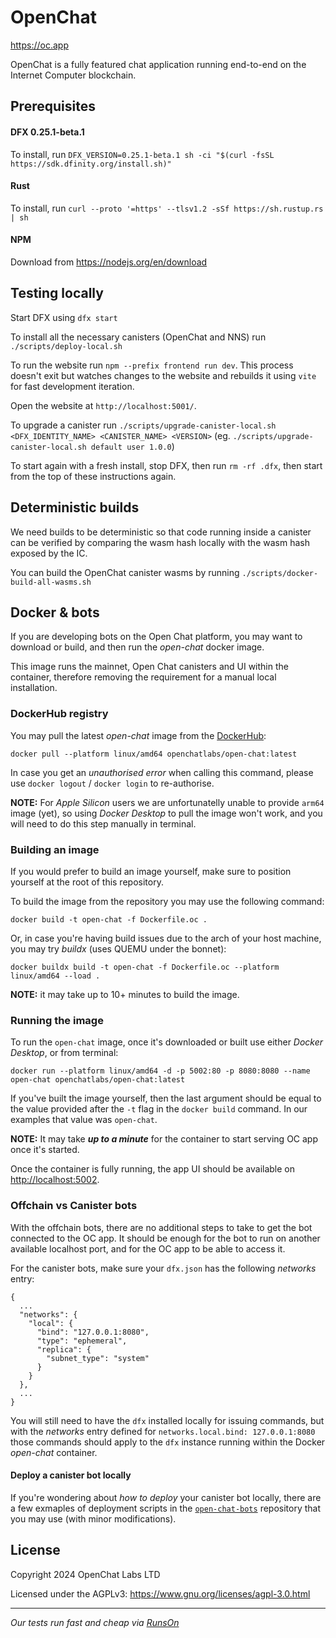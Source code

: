 # OpenChat

https://oc.app

OpenChat is a fully featured chat application running end-to-end on the Internet Computer blockchain.

## Prerequisites

#### DFX 0.25.1-beta.1

To install, run `DFX_VERSION=0.25.1-beta.1 sh -ci "$(curl -fsSL https://sdk.dfinity.org/install.sh)"`

#### Rust

To install, run `curl --proto '=https' --tlsv1.2 -sSf https://sh.rustup.rs | sh`

#### NPM

Download from https://nodejs.org/en/download

## Testing locally

Start DFX using `dfx start`

To install all the necessary canisters (OpenChat and NNS) run `./scripts/deploy-local.sh`

To run the website run `npm --prefix frontend run dev`. This process doesn't exit but watches changes to the website and rebuilds it using `vite` for fast development iteration.

Open the website at `http://localhost:5001/`.

To upgrade a canister run `./scripts/upgrade-canister-local.sh <DFX_IDENTITY_NAME> <CANISTER_NAME> <VERSION>` (eg. `./scripts/upgrade-canister-local.sh default user 1.0.0`)

To start again with a fresh install, stop DFX, then run `rm -rf .dfx`, then start from the top of these instructions again.

## Deterministic builds

We need builds to be deterministic so that code running inside a canister can be verified by comparing the
wasm hash locally with the wasm hash exposed by the IC.

You can build the OpenChat canister wasms by running `./scripts/docker-build-all-wasms.sh`

## Docker & bots

If you are developing bots on the Open Chat platform, you may want to download or build, and then run the _open-chat_ docker image.

This image runs the mainnet, Open Chat canisters and UI within the container, therefore removing the requirement for a manual local installation.

### DockerHub registry

You may pull the latest _open-chat_ image from the [DockerHub](https://hub.docker.com/r/openchatlabs/open-chat/tags):
```
docker pull --platform linux/amd64 openchatlabs/open-chat:latest
```

In case you get an _unauthorised error_ when calling this command, please use `docker logout` / `docker login` to re-authorise.

**NOTE:** For _Apple Silicon_ users we are unfortunatelly unable to provide `arm64` image (yet), so using _Docker Desktop_ to pull the image won't work, and you will need to do this step manually in terminal.

### Building an image

If you would prefer to build an image yourself, make sure to position yourself at the root of this repository.

To build the image from the repository you may use the following command:
```shell
docker build -t open-chat -f Dockerfile.oc .
```

Or, in case you're having build issues due to the arch of your host machine, you may try _buildx_ (uses QUEMU under the bonnet):
```shell
docker buildx build -t open-chat -f Dockerfile.oc --platform linux/amd64 --load .
```

**NOTE:** it may take up to 10+ minutes to build the image.

### Running the image

To run the `open-chat` image, once it's downloaded or built use either _Docker Desktop_, or from terminal:
```shell
docker run --platform linux/amd64 -d -p 5002:80 -p 8080:8080 --name open-chat openchatlabs/open-chat:latest
```

If you've built the image yourself, then the last argument should be equal to the value provided after the `-t` flag in the `docker build` command. In our examples that value was `open-chat`.

**NOTE:** It may take _**up to a minute**_ for the container to start serving OC app once it's started.

Once the container is fully running, the app UI should be available on [http://localhost:5002](http://localhost:5002).

### Offchain vs Canister bots

With the offchain bots, there are no additional steps to take to get the bot connected to the OC app. It should be enough for the bot to run on another available localhost port, and for the OC app to be able to access it.

For the canister bots, make sure your `dfx.json` has the following _networks_ entry:
```
{
  ...
  "networks": {
    "local": {
      "bind": "127.0.0.1:8080",
      "type": "ephemeral",
      "replica": {
        "subnet_type": "system"
      }
    }
  },
  ...
}
```

You will still need to have the `dfx` installed locally for issuing commands, but with the _networks_ entry defined for `networks.local.bind: 127.0.0.1:8080` those commands should apply to the `dfx` instance running within the Docker _open-chat_ container.

#### Deploy a canister bot locally

If you're wondering about _how to deploy_ your canister bot locally, there are a few exmaples of deployment scripts in the [`open-chat-bots`](https://github.com/open-chat-labs/open-chat-bots/tree/main/rs/scripts) repository that you may use (with minor modifications).

## License

Copyright 2024 OpenChat Labs LTD

Licensed under the AGPLv3: https://www.gnu.org/licenses/agpl-3.0.html

---

*Our tests run fast and cheap via [RunsOn](https://runs-on.com)*
